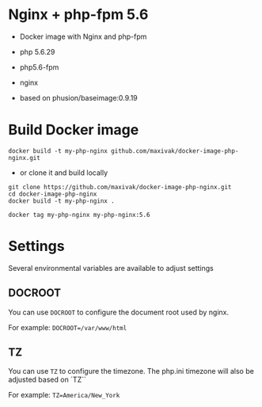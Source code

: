 # Nginx + php-fpm 5.6

* Docker image with Nginx and php-fpm

* php 5.6.29
* php5.6-fpm
* nginx


* based on phusion/baseimage:0.9.19



# Build Docker image

```
docker build -t my-php-nginx github.com/maxivak/docker-image-php-nginx.git
```


* or clone it and build locally

```
git clone https://github.com/maxivak/docker-image-php-nginx.git
cd docker-image-php-nginx
docker build -t my-php-nginx .

docker tag my-php-nginx my-php-nginx:5.6
```



# Settings
Several environmental variables are available to adjust settings

## DOCROOT

You can use `DOCROOT` to configure the document root used by nginx.

For example: `DOCROOT=/var/www/html`

## TZ

You can use `TZ` to configure the timezone. The php.ini timezone will also be adjusted based on `TZ``

For example: `TZ=America/New_York`

